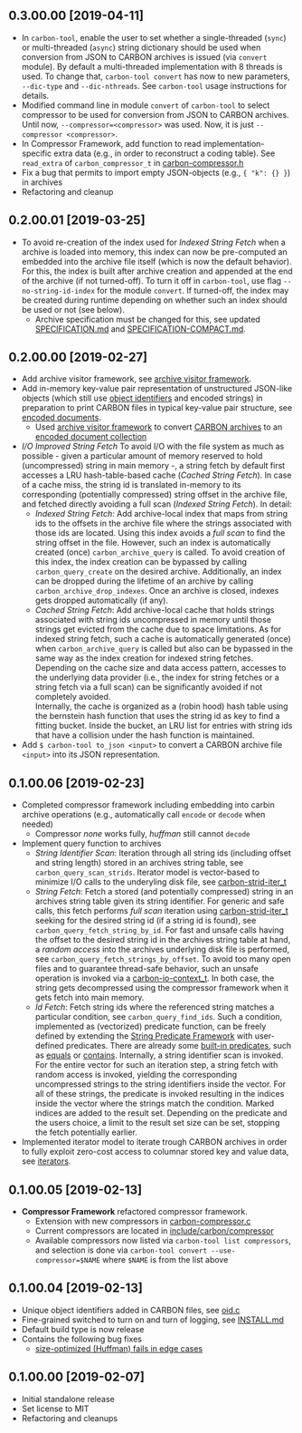 ## 0.3.00.00 [2019-04-11]
- In `carbon-tool`, enable the user to set whether a single-threaded (`sync`) or multi-threaded (`async`) string 
  dictionary should be used when conversion from JSON to CARBON archives is issued (via `convert` module). By
  default a multi-threaded implementation with 8 threads is used. To change that, `carbon-tool convert` has
  now to new parameters, `--dic-type` and `--dic-nthreads`. See `carbon-tool` usage instructions for details.
- Modified command line in module `convert` of `carbon-tool` to select compressor to be used for conversion 
  from JSON to CARBON archives. Until now, `--compressor=<compressor>` was used. Now, it is just 
  `--compressor <compressor>`.
- In Compressor Framework, add function to read implementation-specific extra data (e.g., in order to reconstruct
  a coding table). See `read_extra` of `carbon_compressor_t` in [carbon-compressor.h](include/carbon/compressor/compressor.h)  
- Fix a bug that permits to import empty JSON-objects (e.g., `{ "k": {} }`) in archives 
- Refactoring and cleanup

## 0.2.00.01 [2019-03-25]
- To avoid re-creation of the index used for *Indexed String Fetch* when a archive is loaded into memory, 
  this index can now be pre-computed an embedded into the archive file itself (which is now the default behavior). 
  For this, the index is built after archive creation and appended at the end of the archive (if not turned-off). 
  To turn it off in `carbon-tool`, use flag `--no-string-id-index` for the module `convert`. If turned-off, the 
  index may be created during runtime depending on whether such an index should be used or not (see below).
  - Archive specification must be changed for this, see updated [SPECIFICATION.md](SPECIFICATION.md) and 
    [SPECIFICATION-COMPACT.md](SPECIFICATION_COMPACT.md).

## 0.2.00.00 [2019-02-27]
- Add archive visitor framework, see [archive visitor framework](include/carbon/archive/archive_visitor.h).
- Add in-memory key-value pair representation of unstructured JSON-like objects 
  (which still use [object identifiers](include/carbon/oid/oid.h) and encoded strings) in preparation to 
  print CARBON files in typical key-value pair structure, see [encoded documents](include/carbon/json/encoded_doc.h).
    - Used [archive visitor framework](include/carbon/archive/archive_visitor.h) to convert 
      [CARBON archives](include/carbon/archive/archive.h) to an
      [encoded document collection](include/carbon/json/encoded_doc.h)
- *I/O Improved String Fetch* To avoid I/O with the file system as much as possible - given a particular
  amount of memory reserved to hold (uncompressed) string in main memory -, a string fetch by default
  first accesses a LRU hash-table-based cache (*Cached String Fetch*). In case of a cache miss, the string id is translated in-memory to
  its corresponding (potentially compressed) string offset in the archive file, and fetched directly avoiding
  a full scan (*Indexed String Fetch*). In detail:
    - *Indexed String Fetch*: Add archive-local index that maps from string ids to the offsets in the archive file where 
       the strings associated with those ids are located. Using this index avoids a *full scan* to find the string offset
       in the file. However, such an index is automatically created (once) `carbon_archive_query` is called. To
       avoid creation of this index, the index creation can be bypassed by calling `carbon_query_create` on the
       desired archive. Additionally, an index can be dropped during the lifetime of an archive by 
       calling `carbon_archive_drop_indexes`. Once an archive is closed, indexes gets dropped automatically (if any).
    - *Cached String Fetch*: Add archive-local cache that holds strings associated with string ids uncompressed
       in memory until those strings get evicted from the cache due to space limitations. As for indexed string
       fetch, such a cache is automatically generated (once) when `carbon_archive_query` is called but also
       can be bypassed in the same way as the index creation for indexed string fetches. Depending on the
       cache size and data access pattern, accesses to the underlying data provider (i.e., the index for string 
       fetches or a string fetch via a full scan) can be significantly avoided if not completely avoided.  
       Internally, the cache is organized as a (robin hood) hash table using the bernstein hash function that
       uses the string id as key to find a fitting bucket. Inside the bucket, an LRU list for entries
       with string ids that have a collision under the hash function is maintained.
- Add `$ carbon-tool to_json <input>` to convert a CARBON archive file `<input>` into its JSON representation.  

## 0.1.00.06 [2019-02-23]
- Completed compressor framework including embedding into carbin archive operations 
  (e.g., automatically call <code>encode</code> or <code>decode</code> when needed)
    - Compressor _none_ works fully, _huffman_ still cannot <code>decode</code>
- Implement query function to archives
    - *String Identifier Scan*: Iteration through all string ids (including offset and string length) 
      stored in an archives string table, see <code>carbon_query_scan_strids</code>. Iterator model 
      is vector-based to minimize I/O calls to the underyling disk file, 
      see [carbon-strid-iter_t](include/carbon/archive/strid-iter.h)
    - *String Fetch*: Fetch a stored (and potentially compressed) string in an archives string 
      table given its string identifier. For generic and safe calls, this fetch performs *full scan*
      iteration using [carbon-strid-iter_t](include/carbon/archive/strid-iter.h) seeking for the desired
      string id (if a string id is found), see <code>carbon_query_fetch_string_by_id</code>. 
      For fast and unsafe calls having the offset to the desired string id in the archives string table 
      at hand, a _random access_ into the archives underlying disk file is performed, see
      <code>carbon_query_fetch_strings_by_offset</code>. To avoid too many open files and to guarantee 
      thread-safe behavior, such an unsafe operation is invoked via a 
      [carbon-io-context_t](include/carbon/archive/io_context.h). In both case, the string
      gets decompressed using the compressor framework when it gets fetch into main memory.
  - *Id Fetch*: Fetch string ids where the referenced string matches a particular condition,
      see <code>carbon_query_find_ids</code>. Such a condition, implemented as (vectorized) predicate 
      function, can be freely defined by extending the [String Predicate Framework](include/carbon/archive/string-pred.h) with
      user-defined predicates. There are already some [built-in predicates](include/carbon/string-pred),
      such as [equals](include/carbon/string-pred/carbon-string-pred-equals.h) or 
      [contains](include/carbon/string-pred/carbon-string-pred-contains.h). Internally, a string
      identifier scan is invoked. For the entire vector for such an iteration step, a string
      fetch with random access is invoked, yielding the corresponding uncompressed strings to the
      string identifiers inside the vector. For all of these strings, the predicate is invoked
      resulting in the indices inside the vector where the strings match the condition. Marked
      indices are added to the result set. Depending on the predicate and the users choice, a limit
      to the result set size can be set, stopping the fetch potentially earlier.
- Implemented iterator model to iterate trough CARBON archives in order to fully exploit zero-cost access
  to columnar stored key and value data, see [iterators](include/carbon/archive/archive_iter.h). 

## 0.1.00.05 [2019-02-13]
- **Compressor Framework** refactored compressor framework. 
    - Extension with new compressors in [carbon-compressor.c](src/carbon/compressor/compressor.c)
    - Current compressors are located in [include/carbon/compressor](include/carbon/compressor)
    - Available compressors now listed via `carbon-tool list compressors`,
      and selection is done via `carbon-tool convert --use-compressor=$NAME` where 
      `$NAME` is from the list above 

## 0.1.00.04 [2019-02-13]
- Unique object identifiers added in CARBON files, see [oid.c](src/carbon/oid/oid.c)
- Fine-grained switched to turn on and turn of logging, see [INSTALL.md](INSTALL.md)
- Default build type is now release
- Contains the following bug fixes 
    - [size-optimized (Huffman) fails in edge cases](https://github.com/protolabs/libcarbon/issues/1)

## 0.1.00.00 [2019-02-07]

- Initial standalone release
- Set license to MIT
- Refactoring and cleanups

